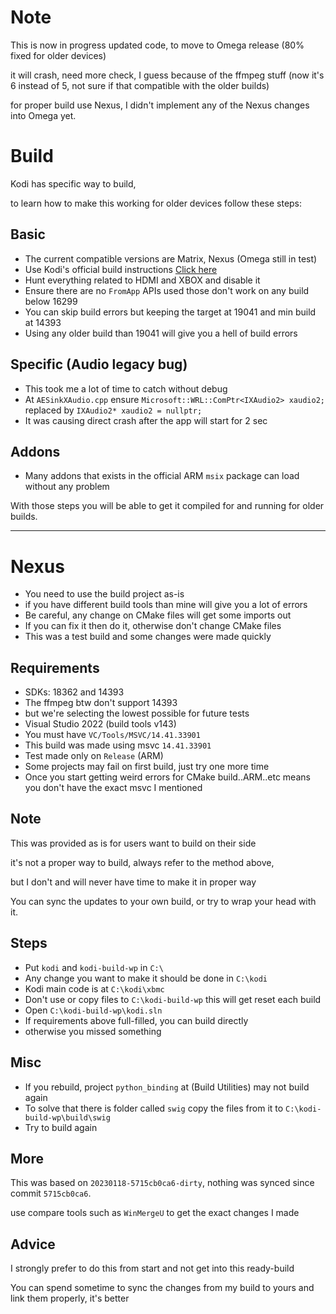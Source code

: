 # Note

This is now in progress updated code, to move to Omega release (80% fixed for older devices)

it will crash, need more check, I guess because of the ffmpeg stuff (now it's 6 instead of 5, not sure if that compatible with the older builds)

for proper build use Nexus, I didn't implement any of the Nexus changes into Omega yet.

# Build

Kodi has specific way to build,

to learn how to make this working for older devices follow these steps:

## Basic
- The current compatible versions are Matrix, Nexus (Omega still in test)
- Use Kodi's official build instructions [Click here](https://github.com/xbmc/xbmc/blob/master/docs/README.Windows.md)
- Hunt everything related to HDMI and XBOX and disable it
- Ensure there are no `FromApp` APIs used those don't work on any build below 16299
- You can skip build errors but keeping the target at 19041 and min build at 14393
- Using any older build than 19041 will give you a hell of build errors

## Specific (Audio legacy bug)
- This took me a lot of time to catch without debug
- At `AESinkXAudio.cpp` ensure `Microsoft::WRL::ComPtr<IXAudio2> xaudio2;` replaced by `IXAudio2* xaudio2 = nullptr;`
- It was causing direct crash after the app will start for 2 sec

## Addons
- Many addons that exists in the official ARM `msix` package can load without any problem


With those steps you will be able to get it compiled for and running for older builds.

____


# Nexus

- You need to use the build project as-is
- if you have different build tools than mine will give you a lot of errors
- Be careful, any change on CMake files will get some imports out
- If you can fix it then do it, otherwise don't change CMake files
- This was a test build and some changes were made quickly

## Requirements

- SDKs: 18362 and 14393
- The ffmpeg btw don't support 14393 
- but we're selecting the lowest possible for future tests
- Visual Studio 2022 (build tools v143)
- You must have `VC/Tools/MSVC/14.41.33901`
- This build was made using msvc `14.41.33901`
- Test made only on `Release` (ARM)
- Some projects may fail on first build, just try one more time
- Once you start getting weird errors for CMake build..ARM..etc means you don't have the exact msvc I mentioned

## Note

This was provided as is for users want to build on their side

it's not a proper way to build, always refer to the method above, 

but I don't and will never have time to make it in proper way

You can sync the updates to your own build, or try to wrap your head with it.

## Steps

- Put `kodi` and `kodi-build-wp` in `C:\`
- Any change you want to make it should be done in `C:\kodi`
- Kodi main code is at `C:\kodi\xbmc`
- Don't use or copy files to `C:\kodi-build-wp` this will get reset each build
- Open `C:\kodi-build-wp\kodi.sln`
- If requirements above full-filled, you can build directly
- otherwise you missed something

## Misc

- If you rebuild, project `python_binding` at (Build Utilities) may not build again
- To solve that there is folder called `swig` copy the files from it to `C:\kodi-build-wp\build\swig`
- Try to build again

## More 

This was based on `20230118-5715cb0ca6-dirty`, nothing was synced since commit `5715cb0ca6`.

use compare tools such as `WinMergeU` to get the exact changes I made


## Advice

I strongly prefer to do this from start and not get into this ready-build

You can spend sometime to sync the changes from my build to yours and link them properly, it's better